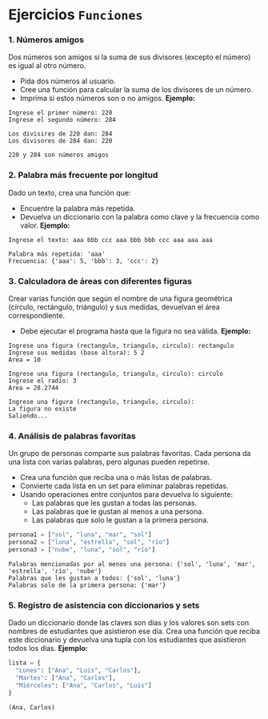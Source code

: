 # Ejercicios `Funciones`
### 1. Números amigos
Dos números son amigos si la suma de sus divisores (excepto el número) es igual al otro número.
- Pida dos números al usuario.
- Cree una función para calcular la suma de los divisores de un número.
- Imprima si estos números son o no amigos.
**Ejemplo:**
```
Ingrese el primer número: 220
Ingrese el segundo número: 284

Los divisires de 220 dan: 284
Los divisores de 284 dan: 220

220 y 284 son números amigos
```

### 2. Palabra más frecuente por longitud
Dado un texto, crea una función que:
- Encuentre la palabra más repetida.
- Devuelva un diccionario con la palabra como clave y la frecuencia como valor.
**Ejemplo:**
```
Ingrese el texto: aaa bbb ccc aaa bbb bbb ccc aaa aaa aaa 

Palabra más repetida: 'aaa'
Frecuencia: {'aaa': 5, 'bbb': 3, 'ccc': 2}
```

### 3. Calculadora de áreas con diferentes figuras
Crear varias función que según el nombre de una figura geométrica (círculo, rectángulo, triángulo) y sus medidas, devuelvan el área correspondiente.
- Debe ejecutar el programa hasta que la figura no sea válida.
**Ejemplo:**
```
Ingrese una figura (rectangulo, triangulo, circulo): rectangulo
Ingrese sus medidas (base altura): 5 2
Area = 10

Ingrese una figura (rectangulo, triangulo, circulo): circulo
Ingrese el radio: 3
Area = 28.2744

Ingrese una figura (rectangulo, triangulo, circulo): 
La figura no existe
Saliendo...
```

### 4. Análisis de palabras favoritas
Un grupo de personas comparte sus palabras favoritas. Cada persona da una lista con varias palabras, pero algunas pueden repetirse.
- Crea una función que reciba una o más listas de palabras.
- Convierte cada lista en un set para eliminar palabras repetidas.
- Usando operaciones entre conjuntos para devuelva lo siguiente:
    - Las palabras que les gustan a todas las personas.
    - Las palabras que le gustan al menos a una persona.
    - Las palabras que solo le gustan a la primera persona.
```python
persona1 = ["sol", "luna", "mar", "sol"]  
persona2 = ["luna", "estrella", "sol", "río"]  
persona3 = ["nube", "luna", "sol", "río"]  
```
```
Palabras mencionadas por al menos una persona: {'sol', 'luna', 'mar', 'estrella', 'río', 'nube'}
Palabras que les gustan a todos: {'sol', 'luna'}  
Palabras solo de la primera persona: {'mar'}  
```

### 5. Registro de asistencia con diccionarios y sets
Dado un diccionario donde las claves son días y los valores son sets con nombres de estudiantes que asistieron ese día.
Crea una función que reciba este diccionario y devuelva una tupla con los estudiantes que asistieron todos los días.
**Ejemplo:**
```python
lista = {
  "Lunes": ["Ana", "Luis", "Carlos"],
  "Martes": ["Ana", "Carlos"],
  "Miércoles": ["Ana", "Carlos", "Luis"]
}
```
```
(Ana, Carlos)
```